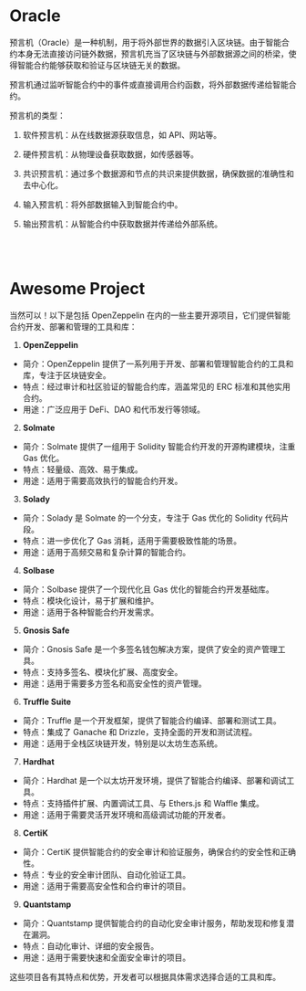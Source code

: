 # Oracle

预言机（Oracle）是一种机制，用于将外部世界的数据引入区块链。由于智能合约本身无法直接访问链外数据，预言机充当了区块链与外部数据源之间的桥梁，使得智能合约能够获取和验证与区块链无关的数据。

预言机通过监听智能合约中的事件或直接调用合约函数，将外部数据传递给智能合约。

预言机的类型：

1. 软件预言机：从在线数据源获取信息，如 API、网站等。

2. 硬件预言机：从物理设备获取数据，如传感器等。

3. 共识预言机：通过多个数据源和节点的共识来提供数据，确保数据的准确性和去中心化。

4. 输入预言机：将外部数据输入到智能合约中。

5. 输出预言机：从智能合约中获取数据并传递给外部系统。

<br><br>

# Awesome Project

当然可以！以下是包括 OpenZeppelin 在内的一些主要开源项目，它们提供智能合约开发、部署和管理的工具和库：

1. **OpenZeppelin**

-   简介：OpenZeppelin 提供了一系列用于开发、部署和管理智能合约的工具和库，专注于区块链安全。
-   特点：经过审计和社区验证的智能合约库，涵盖常见的 ERC 标准和其他实用合约。
-   用途：广泛应用于 DeFi、DAO 和代币发行等领域。

2. **Solmate**

-   简介：Solmate 提供了一组用于 Solidity 智能合约开发的开源构建模块，注重 Gas 优化。
-   特点：轻量级、高效、易于集成。
-   用途：适用于需要高效执行的智能合约开发。

3. **Solady**

-   简介：Solady 是 Solmate 的一个分支，专注于 Gas 优化的 Solidity 代码片段。
-   特点：进一步优化了 Gas 消耗，适用于需要极致性能的场景。
-   用途：适用于高频交易和复杂计算的智能合约。

4. **Solbase**

-   简介：Solbase 提供了一个现代化且 Gas 优化的智能合约开发基础库。
-   特点：模块化设计，易于扩展和维护。
-   用途：适用于各种智能合约开发需求。

5. **Gnosis Safe**

-   简介：Gnosis Safe 是一个多签名钱包解决方案，提供了安全的资产管理工具。
-   特点：支持多签名、模块化扩展、高度安全。
-   用途：适用于需要多方签名和高安全性的资产管理。

6. **Truffle Suite**

-   简介：Truffle 是一个开发框架，提供了智能合约编译、部署和测试工具。
-   特点：集成了 Ganache 和 Drizzle，支持全面的开发和测试流程。
-   用途：适用于全栈区块链开发，特别是以太坊生态系统。

7. **Hardhat**

-   简介：Hardhat 是一个以太坊开发环境，提供了智能合约编译、部署和调试工具。
-   特点：支持插件扩展、内置调试工具、与 Ethers.js 和 Waffle 集成。
-   用途：适用于需要灵活开发环境和高级调试功能的开发者。

8. **CertiK**

-   简介：CertiK 提供智能合约的安全审计和验证服务，确保合约的安全性和正确性。
-   特点：专业的安全审计团队、自动化验证工具。
-   用途：适用于需要高安全性和合约审计的项目。

9. **Quantstamp**

-   简介：Quantstamp 提供智能合约的自动化安全审计服务，帮助发现和修复潜在漏洞。
-   特点：自动化审计、详细的安全报告。
-   用途：适用于需要快速和全面安全审计的项目。

这些项目各有其特点和优势，开发者可以根据具体需求选择合适的工具和库。

<br><br>

